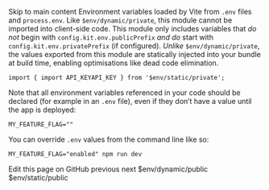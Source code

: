 Skip to main content
Environment variables loaded by Vite from `.env` files and `process.env`. Like `$env/dynamic/private`, this module cannot be imported into client-side code. This module only includes variables that _do not_ begin with `config.kit.env.publicPrefix` _and do_ start with `config.kit.env.privatePrefix` (if configured).
_Unlike_ `$env/dynamic/private`, the values exported from this module are statically injected into your bundle at build time, enabling optimisations like dead code elimination.
```
import { import API_KEYAPI_KEY } from '$env/static/private';
```

Note that all environment variables referenced in your code should be declared (for example in an `.env` file), even if they don’t have a value until the app is deployed:
```
MY_FEATURE_FLAG=""
```

You can override `.env` values from the command line like so:
```
MY_FEATURE_FLAG="enabled" npm run dev
```

Edit this page on GitHub
previous next
$env/dynamic/public $env/static/public
